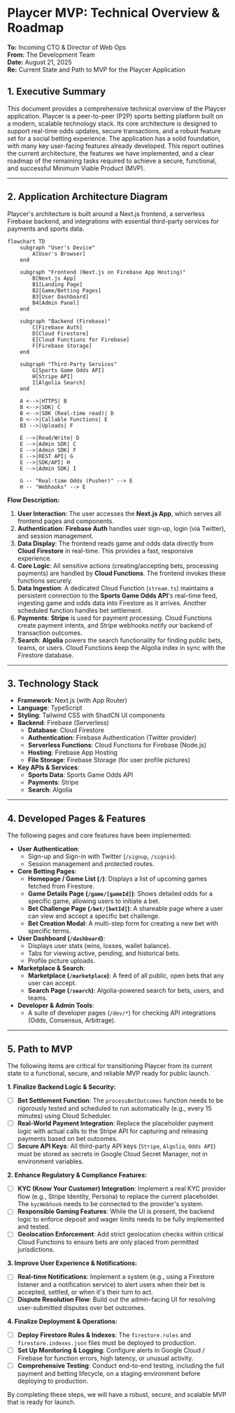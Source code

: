 
# Playcer MVP: Technical Overview & Roadmap

**To:** Incoming CTO & Director of Web Ops  
**From:** The Development Team  
**Date:** August 21, 2025  
**Re:** Current State and Path to MVP for the Playcer Application

## 1. Executive Summary

This document provides a comprehensive technical overview of the Playcer application. Playcer is a peer-to-peer (P2P) sports betting platform built on a modern, scalable technology stack. Its core architecture is designed to support real-time odds updates, secure transactions, and a robust feature set for a social betting experience. The application has a solid foundation, with many key user-facing features already developed. This report outlines the current architecture, the features we have implemented, and a clear roadmap of the remaining tasks required to achieve a secure, functional, and successful Minimum Viable Product (MVP).

---

## 2. Application Architecture Diagram

Playcer's architecture is built around a Next.js frontend, a serverless Firebase backend, and integrations with essential third-party services for payments and sports data.

```mermaid
flowchart TD
    subgraph "User's Device"
        A[User's Browser]
    end

    subgraph "Frontend (Next.js on Firebase App Hosting)"
        B[Next.js App]
        B1[Landing Page]
        B2[Game/Betting Pages]
        B3[User Dashboard]
        B4[Admin Panel]
    end

    subgraph "Backend (Firebase)"
        C[Firebase Auth]
        D[Cloud Firestore]
        E[Cloud Functions for Firebase]
        F[Firebase Storage]
    end

    subgraph "Third-Party Services"
        G[Sports Game Odds API]
        H[Stripe API]
        I[Algolia Search]
    end

    A <-->|HTTPS| B
    B <-->|SDK| C
    B <-->|SDK (Real-time read)| D
    B <-->|Callable Functions| E
    B3 -->|Uploads| F

    E -->|Read/Write| D
    E -->|Admin SDK| C
    E -->|Admin SDK| F
    E -->|REST API| G
    E -->|SDK/API| H
    E -->|Admin SDK| I

    G -- "Real-time Odds (Pusher)" --> E
    H -- "Webhooks" --> E
```

**Flow Description:**

1.  **User Interaction**: The user accesses the **Next.js App**, which serves all frontend pages and components.
2.  **Authentication**: **Firebase Auth** handles user sign-up, login (via Twitter), and session management.
3.  **Data Display**: The frontend reads game and odds data directly from **Cloud Firestore** in real-time. This provides a fast, responsive experience.
4.  **Core Logic**: All sensitive actions (creating/accepting bets, processing payments) are handled by **Cloud Functions**. The frontend invokes these functions securely.
5.  **Data Ingestion**: A dedicated Cloud Function (`stream.ts`) maintains a persistent connection to the **Sports Game Odds API**'s real-time feed, ingesting game and odds data into Firestore as it arrives. Another scheduled function handles bet settlement.
6.  **Payments**: **Stripe** is used for payment processing. Cloud Functions create payment intents, and Stripe webhooks notify our backend of transaction outcomes.
7.  **Search**: **Algolia** powers the search functionality for finding public bets, teams, or users. Cloud Functions keep the Algolia index in sync with the Firestore database.

---

## 3. Technology Stack

*   **Framework**: Next.js (with App Router)
*   **Language**: TypeScript
*   **Styling**: Tailwind CSS with ShadCN UI components
*   **Backend**: Firebase (Serverless)
    *   **Database**: Cloud Firestore
    *   **Authentication**: Firebase Authentication (Twitter provider)
    *   **Serverless Functions**: Cloud Functions for Firebase (Node.js)
    *   **Hosting**: Firebase App Hosting
    *   **File Storage**: Firebase Storage (for user profile pictures)
*   **Key APIs & Services**:
    *   **Sports Data**: Sports Game Odds API
    *   **Payments**: Stripe
    *   **Search**: Algolia

---

## 4. Developed Pages & Features

The following pages and core features have been implemented:

*   **User Authentication**:
    *   Sign-up and Sign-in with Twitter (`/signup`, `/signin`).
    *   Session management and protected routes.
*   **Core Betting Pages**:
    *   **Homepage / Game List (`/`)**: Displays a list of upcoming games fetched from Firestore.
    *   **Game Details Page (`/game/[gameId]`)**: Shows detailed odds for a specific game, allowing users to initiate a bet.
    *   **Bet Challenge Page (`/bet/[betId]`)**: A shareable page where a user can view and accept a specific bet challenge.
    *   **Bet Creation Modal**: A multi-step form for creating a new bet with specific terms.
*   **User Dashboard (`/dashboard`)**:
    *   Displays user stats (wins, losses, wallet balance).
    *   Tabs for viewing active, pending, and historical bets.
    *   Profile picture uploads.
*   **Marketplace & Search**:
    *   **Marketplace (`/marketplace`)**: A feed of all public, open bets that any user can accept.
    *   **Search Page (`/search`)**: Algolia-powered search for bets, users, and teams.
*   **Developer & Admin Tools**:
    *   A suite of developer pages (`/dev/*`) for checking API integrations (Odds, Consensus, Arbitrage).

---

## 5. Path to MVP

The following items are critical for transitioning Playcer from its current state to a functional, secure, and reliable MVP ready for public launch.

**1. Finalize Backend Logic & Security:**
-   [ ] **Bet Settlement Function**: The `processBetOutcomes` function needs to be rigorously tested and scheduled to run automatically (e.g., every 15 minutes) using Cloud Scheduler.
-   [ ] **Real-World Payment Integration**: Replace the placeholder payment logic with actual calls to the Stripe API for capturing and releasing payments based on bet outcomes.
-   [ ] **Secure API Keys**: All third-party API keys (`Stripe`, `Algolia`, `Odds API`) must be stored as secrets in Google Cloud Secret Manager, not in environment variables.

**2. Enhance Regulatory & Compliance Features:**
-   [ ] **KYC (Know Your Customer) Integration**: Implement a real KYC provider flow (e.g., Stripe Identity, Persona) to replace the current placeholder. The `kycWebhook` needs to be connected to the provider's system.
-   [ ] **Responsible Gaming Features**: While the UI is present, the backend logic to enforce deposit and wager limits needs to be fully implemented and tested.
-   [ ] **Geolocation Enforcement**: Add strict geolocation checks within critical Cloud Functions to ensure bets are only placed from permitted jurisdictions.

**3. Improve User Experience & Notifications:**
-   [ ] **Real-time Notifications**: Implement a system (e.g., using a Firestore listener and a notification service) to alert users when their bet is accepted, settled, or when it's their turn to act.
-   [ ] **Dispute Resolution Flow**: Build out the admin-facing UI for resolving user-submitted disputes over bet outcomes.

**4. Finalize Deployment & Operations:**
-   [ ] **Deploy Firestore Rules & Indexes**: The `firestore.rules` and `firestore.indexes.json` files must be deployed to production.
-   [ ] **Set Up Monitoring & Logging**: Configure alerts in Google Cloud / Firebase for function errors, high latency, or unusual activity.
-   [ ] **Comprehensive Testing**: Conduct end-to-end testing, including the full payment and betting lifecycle, on a staging environment before deploying to production.

By completing these steps, we will have a robust, secure, and scalable MVP that is ready for launch.
